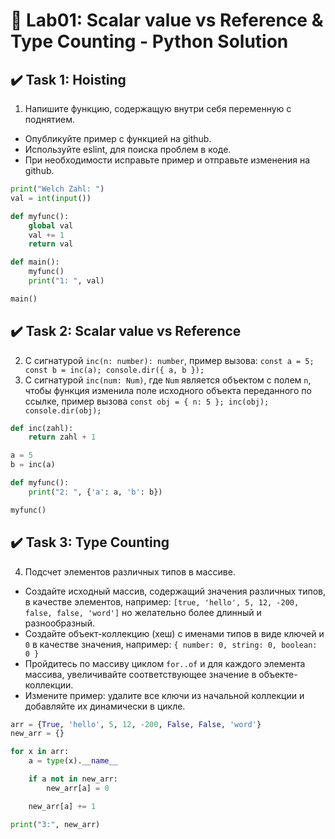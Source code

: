 # 👾 Lab01: Scalar value vs Reference & Type Counting - Python Solution

## ✔️ Task 1: Hoisting
1. Напишите функцию, содержащую внутри себя переменную с поднятием.

- Опубликуйте пример с функцией на github.
- Используйте eslint, для поиска проблем в коде.
- При необходимости исправьте пример и отправьте изменения на github.

```py 
print("Welch Zahl: ")
val = int(input())

def myfunc():
    global val
    val += 1
    return val

def main():
    myfunc()
    print("1: ", val)

main()
```
## ✔️ Task 2: Scalar value vs Reference
2. C сигнатурой `inc(n: number): number`,
пример вызова: `const a = 5; const b = inc(a); console.dir({ a, b });`
3. C сигнатурой `inc(num: Num)`, где `Num` является объектом с полем `n`,
чтобы функция изменила поле исходного объекта переданного по ссылке,
пример вызова `const obj = { n: 5 }; inc(obj); console.dir(obj);`

```py 
def inc(zahl):
    return zahl + 1

a = 5
b = inc(a)

def myfunc():
    print("2: ", {'a': a, 'b': b})

myfunc()
```
## ✔️ Task 3: Type Counting
4. Подсчет элементов различных типов в массиве.

- Создайте исходный массив, содержащий значения различных типов, в качестве
элементов, например: `[true, 'hello', 5, 12, -200, false, false, 'word']`
но желательно более длинный и разнообразный.
- Создайте объект-коллекцию (хеш) с именами типов в виде ключей и `0` в качестве
значения, например: `{ number: 0, string: 0, boolean: 0 }`
- Пройдитесь по массиву циклом `for..of` и для каждого элемента массива,
увеличивайте соответствующее значение в объекте-коллекции.
- Измените пример: удалите все ключи из начальной коллекции и добавляйте их
динамически в цикле.

```py 
arr = {True, 'hello', 5, 12, -200, False, False, 'word'}
new_arr = {}

for x in arr:
    a = type(x).__name__

    if a not in new_arr:
        new_arr[a] = 0

    new_arr[a] += 1

print("3:", new_arr)
```



